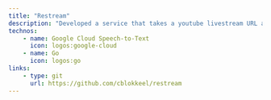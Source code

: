 ```yaml
---
title: "Restream"
description: "Developed a service that takes a youtube livestream URL as an input, and re-stream it with additional AI generated subtitles in a given language. Used Caddy and FFmpeg to serve the modified livestream."
technos: 
    - name: Google Cloud Speech-to-Text
      icon: logos:google-cloud
    - name: Go
      icon: logos:go
links:
    - type: git
      url: https://github.com/cblokkeel/restream
---
```

